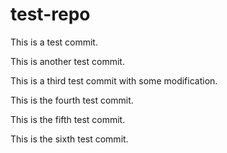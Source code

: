 # test-repo

This is a test commit.

This is another test commit.

This is a third test commit with some modification.

This is the fourth test commit.

This is the fifth test commit.

This is the sixth test commit.
